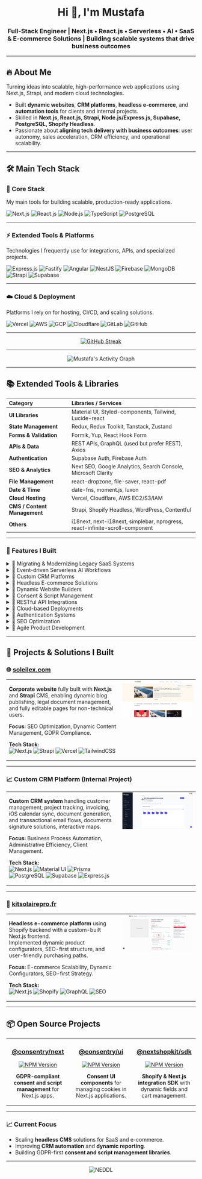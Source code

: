 <h1 align="center">Hi 👋, I'm Mustafa</h1>
<h3 align="center">Full-Stack Engineer | Next.js • React.js • Serverless • AI • SaaS & E-commerce Solutions | Building scalable systems that drive business outcomes</h3>

---

## 🔥 About Me

Turning ideas into scalable, high-performance web applications using Next.js, Strapi, and modern cloud technologies.

- Built **dynamic websites**, **CRM platforms**, **headless e-commerce**, and **automation tools** for clients and internal projects.
- Skilled in **Next.js, React.js, Strapi, Node.js/Express.js, Supabase, PostgreSQL, Shopify Headless**.
- Passionate about **aligning tech delivery with business outcomes**: user autonomy, sales acceleration, CRM efficiency, and operational scalability.

---

## 🛠 Main Tech Stack

### 🚀 Core Stack
My main tools for building scalable, production-ready applications.  
<div align="left">
  
![Next.js](https://img.shields.io/badge/Next.js-000000?style=for-the-badge&logo=nextdotjs)
![React.js](https://img.shields.io/badge/React-20232a?style=for-the-badge&logo=react)
![Node.js](https://img.shields.io/badge/Node.js-339933?style=for-the-badge&logo=nodedotjs&logoColor=white)
![TypeScript](https://img.shields.io/badge/TypeScript-3178c6?style=for-the-badge&logo=typescript&logoColor=white)
![PostgreSQL](https://img.shields.io/badge/PostgreSQL-4169e1?style=for-the-badge&logo=postgresql&logoColor=white)

</div>

---

### ⚡ Extended Tools & Platforms
Technologies I frequently use for integrations, APIs, and specialized projects.  
<div align="left">

![Express.js](https://img.shields.io/badge/Express.js-404d59?style=for-the-badge)
![Fastify](https://img.shields.io/badge/Fastify-000000?style=for-the-badge&logo=fastify&logoColor=white)
![Angular](https://img.shields.io/badge/Angular-DD0031?style=for-the-badge&logo=angular&logoColor=white)
![NestJS](https://img.shields.io/badge/NestJS-E0234E?style=for-the-badge&logo=nestjs&logoColor=white)
![Firebase](https://img.shields.io/badge/Firebase-ffca28?style=for-the-badge&logo=firebase&logoColor=black)
![MongoDB](https://img.shields.io/badge/MongoDB-47A248?style=for-the-badge&logo=mongodb&logoColor=white)
![Strapi](https://img.shields.io/badge/Strapi-2e7eea?style=for-the-badge&logo=strapi)
![Supabase](https://img.shields.io/badge/Supabase-3ecf8e?style=for-the-badge&logo=supabase&logoColor=white)
</div>

---

### ☁️ Cloud & Deployment
Platforms I rely on for hosting, CI/CD, and scaling solutions.  
<div align="left">

![Vercel](https://img.shields.io/badge/Vercel-000000?style=for-the-badge&logo=vercel&logoColor=white)
![AWS](https://img.shields.io/badge/AWS-ff9900?style=for-the-badge&logo=amazonaws&logoColor=white)
![GCP](https://img.shields.io/badge/Google%20Cloud-4285F4?style=for-the-badge&logo=googlecloud&logoColor=white)
![Cloudflare](https://img.shields.io/badge/Cloudflare-F38020?style=for-the-badge&logo=cloudflare&logoColor=white)
![GitLab](https://img.shields.io/badge/GitLab-FC6D26?style=for-the-badge&logo=gitlab&logoColor=white)
![GitHub](https://img.shields.io/badge/GitHub-181717?style=for-the-badge&logo=github&logoColor=white)


</div>

---

<div align="center">

[![GitHub Streak](https://github-readme-streak-stats.herokuapp.com?user=NEDDL&theme=transparent&hide_border=true&mode=weekly)](https://git.io/streak-stats)

</div>

---

<div align="center">

![Mustafa's Activity Graph](https://github-readme-activity-graph.vercel.app/graph?username=NEDDL&theme=react-dark&hide_border=true)

</div>

---

## 📚 Extended Tools & Libraries

| Category                     | Libraries / Services                                                         |
| :--------------------------- | :--------------------------------------------------------------------------- |
| **UI Libraries**             | Material UI, Styled-components, Tailwind, Lucide-react                       |
| **State Management**         | Redux, Redux Toolkit, Tanstack, Zustand                                      |
| **Forms & Validation**       | Formik, Yup, React Hook Form                                                 |
| **APIs & Data**              | REST APIs, GraphQL (used but prefer REST), Axios                             |
| **Authentication**           | Supabase Auth, Firebase Auth                                                 |
| **SEO & Analytics**          | Next SEO, Google Analytics, Search Console, Microsoft Clarity                |
| **File Management**          | react-dropzone, file-saver, react-pdf                                        |
| **Date & Time**              | date-fns, moment.js, luxon                                                   |
| **Cloud Hosting**            | Vercel, Cloudflare, AWS EC2/S3/IAM                                           |
| **CMS / Content Management** | Strapi, Shopify Headless, WordPress, Contentful                              |
| **Others**                   | i18next, next-i18next, simplebar, nprogress, react-infinite-scroll-component |

---

### 🚀 Features I Built

<details>
<summary>🧩 Migrating & Modernizing Legacy SaaS Systems</summary>

Re-architecting legacy SaaS platforms built with Angular, NestJS, and PHP to modern, scalable stacks using Next.js, React, and serverless/cloud-native approaches. Focused on improving maintainability, performance, and user experience.

**Technologies & Tools:**  

![NestJS](https://img.shields.io/badge/NestJS-E0234E?style=for-the-badge&logo=nestjs&logoColor=white)  
![Angular](https://img.shields.io/badge/Angular-DD0031?style=for-the-badge&logo=angular&logoColor=white)  
![PHP](https://img.shields.io/badge/PHP-777BB4?style=for-the-badge&logo=php&logoColor=white)  
![Next.js](https://img.shields.io/badge/Next.js-000000?style=for-the-badge&logo=nextdotjs&logoColor=white)  
![React.js](https://img.shields.io/badge/React-20232a?style=for-the-badge&logo=react)  
![Node.js](https://img.shields.io/badge/Node.js-339933?style=for-the-badge&logo=nodedotjs&logoColor=white)  

**Focus:**  
- Modernizing architecture and tech stack  
- Improving scalability, maintainability, and performance  
- Streamlining migration paths for SaaS platforms  

</details>

<details>
<summary>🧩 Event-driven Serverless AI Workflows</summary>

Integrating AI features into scalable, event-driven workflows using serverless architecture. Designed for asynchronous processing, notifications, and automated triggers.

**Technologies & Tools:**  

![AWS Lambda](https://img.shields.io/badge/AWS%20Lambda-FF9900?style=for-the-badge&logo=aws&logoColor=white)  
![AWS SQS](https://img.shields.io/badge/AWS%20SQS-FF9900?style=for-the-badge&logo=aws&logoColor=white)  
![AWS SNS](https://img.shields.io/badge/AWS%20SNS-FF9900?style=for-the-badge&logo=aws&logoColor=white)  
![AWS EventBridge](https://img.shields.io/badge/AWS%20EventBridge-FF9900?style=for-the-badge&logo=aws&logoColor=white)  
![OpenAI](https://img.shields.io/badge/OpenAI-412991?style=for-the-badge&logo=openai&logoColor=white)  

**Focus:**  
- Asynchronous, decoupled workflows  
- Scalable, cost-efficient serverless architecture  
- Real-time event processing & AI automation  

</details>

<details>
<summary>🧩 Custom CRM Platforms</summary>

Handling customer management, invoicing, project tracking, and administrative document automation.

![Next.js](https://img.shields.io/badge/Next.js-000000?style=for-the-badge&logo=nextdotjs&logoColor=white)
![Redux](https://img.shields.io/badge/redux-764ABC?style=for-the-badge&logo=redux&logoColor=white)
![Firebase](https://img.shields.io/badge/Firebase-ffca28?style=for-the-badge&logo=firebase&logoColor=black)
![Prisma](https://img.shields.io/badge/Prisma-3982CE?style=for-the-badge&logo=Prisma&logoColor=white)
![PostgreSQL](https://img.shields.io/badge/PostgreSQL-4169e1?style=for-the-badge&logo=postgresql&logoColor=white)
![Supabase](https://img.shields.io/badge/Supabase-3ecf8e?style=for-the-badge&logo=supabase&logoColor=white)

</details>

<details>
<summary>🧩 Headless E-commerce Solutions</summary>

Shopify Headless stores with dynamic product configurators and SEO optimization.

![Shopify](https://img.shields.io/badge/Shopify-96bf48?style=for-the-badge&logo=shopify&logoColor=white)
![GraphQL](https://img.shields.io/badge/GraphQl-E10098?style=for-the-badge&logo=graphql&logoColor=white)
![Next.js](https://img.shields.io/badge/Next.js-000000?style=for-the-badge&logo=nextdotjs&logoColor=white)
![SEO](https://img.shields.io/badge/SEO-4285F4?style=for-the-badge&logo=google&logoColor=white)

</details>

<details>
<summary>🧩 Dynamic Website Builders</summary>

Fully editable websites with pre-configured CMS structures for non-technical users.

![Next.js](https://img.shields.io/badge/Next.js-000000?style=for-the-badge&logo=nextdotjs&logoColor=white)
![Strapi](https://img.shields.io/badge/Strapi-2e7eea?style=for-the-badge&logo=strapi&logoColor=white)
![TailwindCSS](https://img.shields.io/badge/Tailwind%20CSS-%2338B2AC.svg?style=for-the-badge&logo=tailwind-css&logoColor=white)
![Material UI](https://img.shields.io/badge/Material--UI-007FFF?style=for-the-badge&logo=mui&logoColor=white)
![WordPress](https://img.shields.io/badge/WordPress-21759b?style=for-the-badge&logo=wordpress&logoColor=white)
![Contentful](https://img.shields.io/badge/Contentful-2478cc?style=for-the-badge&logo=contentful&logoColor=white)

</details>

<details>
<summary>🧩 Consent & Script Management</summary>

GDPR-compliant tracking management via custom Next.js SDK.

![Next.js](https://img.shields.io/badge/Next.js-000000?style=for-the-badge&logo=nextdotjs&logoColor=white)
![GDPR](https://img.shields.io/badge/GDPR-Compliant-blue?style=for-the-badge&logoColor=white)
![GitHub Actions](https://img.shields.io/badge/GitHub_Actions-2088FF?style=for-the-badge&logo=github-actions&logoColor=white)
![npm](https://img.shields.io/badge/npm-CB3837?style=for-the-badge&logo=npm&logoColor=white)

</details>

<details>
<summary>🧩 RESTful API Integrations</summary>

Integration of government APIs, third-party services, and internal systems.

![REST API](https://img.shields.io/badge/REST%20API-005571?style=for-the-badge&logoColor=white)
![Axios](https://img.shields.io/badge/Axios-5A29E4?style=for-the-badge&logo=axios&logoColor=white)
![GraphQL](https://img.shields.io/badge/GraphQL-E10098?style=for-the-badge&logo=graphql&logoColor=white)
![Express.js](https://img.shields.io/badge/Express.js-%23404d59.svg?style=for-the-badge&logo=express&logoColor=%2361DAFB)
![NodeJS](https://img.shields.io/badge/Node.js-6DA55F?style=for-the-badge&logo=node.js&logoColor=white)
![NestJS](https://img.shields.io/badge/NestJS-E0234E?style=for-the-badge&logo=nestjs&logoColor=white)
![Fastify](https://img.shields.io/badge/Fastify-000000?style=for-the-badge&logo=fastify&logoColor=white)

</details>

<details>
<summary>🧩 Cloud-based Deployments</summary>

Scaling websites and CRMs using Vercel, AWS, and Cloudflare.

![Vercel](https://img.shields.io/badge/Vercel-000000?style=for-the-badge&logo=vercel)
![AWS](https://img.shields.io/badge/AWS-ff9900?style=for-the-badge&logo=amazonaws&logoColor=white)
![Cloudflare](https://img.shields.io/badge/Cloudflare-F38020?style=for-the-badge&logo=cloudflare&logoColor=white)
![Google Cloud](https://img.shields.io/badge/Google%20Cloud-%234285F4.svg?style=for-the-badge&logo=google-cloud&logoColor=white)
![Supabase](https://img.shields.io/badge/Supabase-3FCF8E?style=for-the-badge&logo=supabase&logoColor=fff)
![DigitalOcean](https://img.shields.io/badge/DigitalOcean-%230167ff.svg?style=for-the-badge&logo=digitalOcean&logoColor=white)

</details>

<details>
<summary>🧩 Authentication Systems</summary>

Supabase Auth, Firebase Authentication, and migration of legacy FuelPHP auth to Keycloak.

![Supabase](https://img.shields.io/badge/Supabase-3ecf8e?style=for-the-badge&logo=supabase&logoColor=white)
![Firebase](https://img.shields.io/badge/Firebase-ffca28?style=for-the-badge&logo=firebase&logoColor=black)
![Keycloak](https://img.shields.io/badge/Keycloak-1C1C1C?style=for-the-badge&logo=keycloak&logoColor=white)

</details>

<details>
<summary>🧩 SEO Optimization</summary>

Structured metadata, dynamic OpenGraph integration, sitemap management.

![SEO](https://img.shields.io/badge/SEO-4285F4?style=for-the-badge&logo=google&logoColor=white)
![Next SEO](https://img.shields.io/badge/NextSEO-000000?style=for-the-badge&logo=vercel&logoColor=white)

</details>

<details>
<summary>🧩 Agile Product Development</summary>

Agile methodologies (Scrum/Kanban), backlog management, technical user story writing, sprint validation.

![Agile](https://img.shields.io/badge/Agile-005571?style=for-the-badge&logoColor=white)
![Scrum](https://img.shields.io/badge/Scrum-1572B6?style=for-the-badge&logoColor=white)
![Trello](https://img.shields.io/badge/Trello-0052CC?style=for-the-badge&logo=trello&logoColor=white)
![Jira](https://img.shields.io/badge/Jira-0052CC?style=for-the-badge&logo=jira&logoColor=fff)
![Slack](https://img.shields.io/badge/Slack-4A154B?style=for-the-badge&logo=slack&logoColor=fff)
![Notion](https://img.shields.io/badge/Notion-000000?style=for-the-badge&logo=notion&logoColor=white)

</details>

---

## 🚀 Projects & Solutions I Built

### 🌐 [soleilex.com](https://soleilex.com)

<table>
<tr>
<td width="60%">

**Corporate website** fully built with **Next.js** and **Strapi** CMS, enabling dynamic blog publishing, legal document management, and fully editable pages for non-technical users.

**Focus:** SEO Optimization, Dynamic Content Management, GDPR Compliance.

**Tech Stack:**  
![Next.js](https://img.shields.io/badge/Next.js-000000?style=for-the-badge&logo=nextdotjs&logoColor=white)
![Strapi](https://img.shields.io/badge/Strapi-2e7eea?style=for-the-badge&logo=strapi&logoColor=white)
![Vercel](https://img.shields.io/badge/Vercel-000000?style=for-the-badge&logo=vercel&logoColor=white)
![TailwindCSS](https://img.shields.io/badge/Tailwind%20CSS-%2338B2AC.svg?style=for-the-badge&logo=tailwind-css&logoColor=white)

</td>
<td valign="top">

<img src="https://github.com/NEDDL/NEDDL/blob/main/assets/Soleilex.png?raw=true" alt="Soleilex Website Screenshot" width="100%"/>

</td>
</tr>
</table>

---

### 📈 Custom CRM Platform (Internal Project)

<table>
<tr>
<td width="60%">

**Custom CRM system** handling customer management, project tracking, invoicing, iOS calendar sync, document generation, and transactional email flows, documents signature solutions, interactive maps.

**Focus:** Business Process Automation, Administrative Efficiency, Client Management.

**Tech Stack:**  
![Next.js](https://img.shields.io/badge/Next.js-000000?style=for-the-badge&logo=nextdotjs)
![Material UI](https://img.shields.io/badge/Material--UI-007FFF?style=for-the-badge&logo=mui&logoColor=white)
![Prisma](https://img.shields.io/badge/Prisma-3982CE?style=for-the-badge&logo=Prisma&logoColor=white)
![PostgreSQL](https://img.shields.io/badge/PostgreSQL-4169e1?style=for-the-badge&logo=postgresql&logoColor=white)
![Supabase](https://img.shields.io/badge/Supabase-3ecf8e?style=for-the-badge&logo=supabase&logoColor=white)
![Express.js](https://img.shields.io/badge/Express.js-%23404d59.svg?style=for-the-badge&logo=express&logoColor=%2361DAFB)

</td>
<td valign="top">

<img src="https://github.com/NEDDL/NEDDL/blob/main/assets/Jarvis.png?raw=true" alt="CRM Platform Screenshot" width="100%"/>

</td>
</tr>
</table>

---

### 🛒 [kitsolairepro.fr](https://kitsolairepro.fr)

<table>
<tr>
<td width="60%">

**Headless e-commerce platform** using Shopify backend with a custom-built Next.js frontend.  
Implemented dynamic product configurators, SEO-first structure, and user-friendly purchasing paths.

**Focus:** E-commerce Scalability, Dynamic Configurators, SEO-first Strategy.

**Tech Stack:**  
![Next.js](https://img.shields.io/badge/Next.js-000000?style=for-the-badge&logo=nextdotjs)
![Shopify](https://img.shields.io/badge/Shopify-96bf48?style=for-the-badge&logo=shopify&logoColor=white)
![GraphQL](https://img.shields.io/badge/GraphQL-E10098?style=for-the-badge&logo=graphql&logoColor=white)
![SEO](https://img.shields.io/badge/SEO-4285F4?style=for-the-badge&logo=google&logoColor=white)

</td>
<td valign="top">

<img src="https://github.com/NEDDL/NEDDL/blob/main/assets/KitSolairePro.png?raw=true" alt="Kitsolairepro Website Screenshot" width="100%"/>

</td>
</tr>
</table>

---

## 📦 Open Source Projects

<table>
<tr>
<td width="33%" align="center">

### [@consentry/next](https://www.npmjs.com/package/@consentry/next)

[![NPM Version](https://img.shields.io/npm/v/@consentry/next?color=cb3837&label=npm&logo=npm&style=for-the-badge)](https://www.npmjs.com/package/@consentry/next)

**GDPR-compliant consent and script management** for Next.js apps.

</td>
<td width="33%" align="center">

### [@consentry/ui](https://www.npmjs.com/package/@consentry/ui)

[![NPM Version](https://img.shields.io/npm/v/@consentry/ui?color=cb3837&label=npm&logo=npm&style=for-the-badge)](https://www.npmjs.com/package/@consentry/ui)

**Consent UI components** for managing cookies in Next.js applications.

</td>
<td width="33%" align="center">

### [@nextshopkit/sdk](https://www.npmjs.com/package/@nextshopkit/sdk)

[![NPM Version](https://img.shields.io/npm/v/@nextshopkit/sdk?color=cb3837&label=npm&logo=npm&style=for-the-badge)](https://www.npmjs.com/package/@nextshopkit/sdk)

**Shopify & Next.js integration SDK** with dynamic fields and cart management.

</td>
</tr>
</table>

---

### 📈 Current Focus

- Scaling **headless CMS** solutions for SaaS and e-commerce.
- Improving **CRM automation** and **dynamic reporting**.
- Building GDPR-first **consent and script management libraries**.

---

<p align="center">
  <img src="https://komarev.com/ghpvc/?username=NEDDL&label=Profile%20views&color=0e75b6&style=flat" alt="NEDDL" />
</p>
